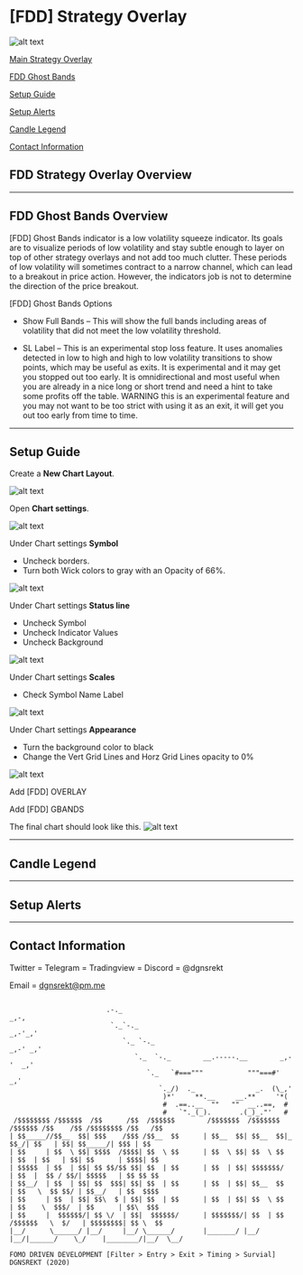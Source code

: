 # [FDD] Strategy Overlay

![alt text](https://www.tradingview.com/x/mj34TIIG/)

[Main Strategy Overlay](#fdd-strategy-overlay-overview)

[FDD Ghost Bands](#fdd-ghost-bands-overview)

[Setup Guide](#setup-guide)

[Setup Alerts](#setup-alerts)

[Candle Legend](#candle-legend)

[Contact Information](#contact-information)


## FDD Strategy Overlay Overview

---

## FDD Ghost Bands Overview
[FDD] Ghost Bands indicator is a low volatility squeeze indicator.  Its goals are to visualize periods of low volatility and stay subtle enough to layer on top of other strategy overlays and not add too much clutter.  These periods of low volatility will sometimes contract to a narrow channel, which can lead to a breakout in price action.  However, the indicators job is not to determine the direction of the price breakout.

[FDD] Ghost Bands Options

* Show Full Bands – This will show the full bands including areas of volatility that did not meet the low volatility threshold.

* SL Label – This is an experimental stop loss feature.  It uses anomalies detected in low to high and high to low volatility transitions to show points, which may be useful as exits. It is experimental and it may get you stopped out too early.  It is omnidirectional and most useful when you are already in a nice long or short trend and need a hint to take some profits off the table.  WARNING this is an experimental feature and you may not want to be too strict with using it as an exit, it will get you out too early from time to time.

---
## Setup Guide

Create a **New Chart Layout**.

![alt text](docs/img/new_chart_layout.gif)

Open **Chart settings**.

![alt text](docs/img/open_chart_settings.gif)

Under Chart settings  **Symbol**

* Uncheck borders.
* Turn both Wick colors to gray with an Opacity of 66%.

![alt text](docs/img/chart_settings_symbol.gif)

Under Chart settings **Status line**

* Uncheck Symbol
* Uncheck Indicator Values
* Uncheck Background

![alt text](docs/img/chart_settings_status_line_example.gif)

Under Chart settings **Scales**

* Check Symbol Name Label

![alt text](docs/img/chart_settings_scales_example.gif)

Under Chart settings  **Appearance**

* Turn the background color to black
* Change the Vert Grid Lines and Horz Grid Lines opacity to 0%

![alt text](docs/img/chart_settings_appearance_example.gif)

Add [FDD] OVERLAY

Add [FDD] GBANDS

The final chart should look like this.
![alt text](https://www.tradingview.com/x/mj34TIIG/)

---

## Candle Legend

---

## Setup Alerts

---

## Contact Information

Twitter = Telegram = Tradingview = Discord = @dgnsrekt

Email = dgnsrekt@pm.me

```

                        .-._                                                   _,-,
                         `._`-._                                           _,-'_,'
                            `._ `-._                                   _,-' _,'
                               `._  `-._        __.-----.__        _,-'  _,'
                                  `._   `#==="""           """===#'   _,'
                                     `._/)  ._               _.  (\_,'
                                      )*'     **.__     __.**     '*(
                                      #  .==..__  ""   ""  __..==,  #
                                      #   `"._(_).       .(_)_."'   #
 /$$$$$$$$ /$$$$$$  /$$      /$$  /$$$$$$        /$$$$$$$  /$$$$$$$  /$$$$$$ /$$    /$$ /$$$$$$$$ /$$   /$$
| $$_____//$$__  $$| $$$    /$$$ /$$__  $$      | $$__  $$| $$__  $$|_  $$_/| $$   | $$| $$_____/| $$$ | $$
| $$     | $$  \ $$| $$$$  /$$$$| $$  \ $$      | $$  \ $$| $$  \ $$  | $$  | $$   | $$| $$      | $$$$| $$
| $$$$$  | $$  | $$| $$ $$/$$ $$| $$  | $$      | $$  | $$| $$$$$$$/  | $$  |  $$ / $$/| $$$$$   | $$ $$ $$
| $$__/  | $$  | $$| $$  $$$| $$| $$  | $$      | $$  | $$| $$__  $$  | $$   \  $$ $$/ | $$__/   | $$  $$$$
| $$     | $$  | $$| $$\  $ | $$| $$  | $$      | $$  | $$| $$  \ $$  | $$    \  $$$/  | $$      | $$\  $$$
| $$     |  $$$$$$/| $$ \/  | $$|  $$$$$$/      | $$$$$$$/| $$  | $$ /$$$$$$   \  $/   | $$$$$$$$| $$ \  $$
|__/      \______/ |__/     |__/ \______/       |_______/ |__/  |__/|______/    \_/    |________/|__/  \__/

FOMO DRIVEN DEVELOPMENT [Filter > Entry > Exit > Timing > Survial]
DGNSREKT (2020)
```
